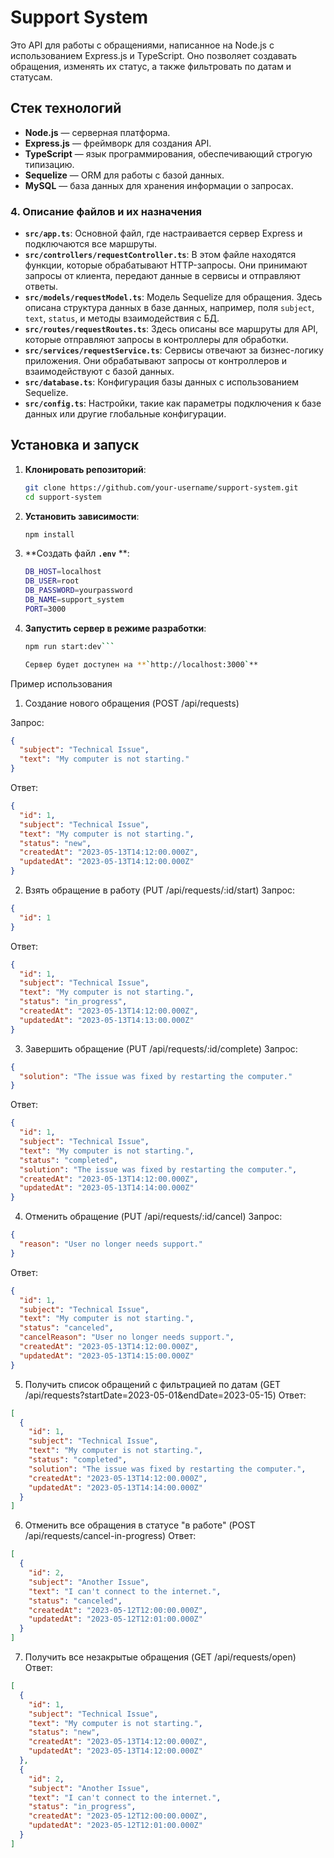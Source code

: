 # Support System

Это API для работы с обращениями, написанное на Node.js с использованием Express.js и TypeScript. Оно позволяет создавать обращения, изменять их статус, а также фильтровать по датам и статусам.

## Стек технологий

- **Node.js** — серверная платформа.
- **Express.js** — фреймворк для создания API.
- **TypeScript** — язык программирования, обеспечивающий строгую типизацию.
- **Sequelize** — ORM для работы с базой данных.
- **MySQL** — база данных для хранения информации о запросах.

### 4. **Описание файлов и их назначения**

- **`src/app.ts`**: Основной файл, где настраивается сервер Express и подключаются все маршруты.
- **`src/controllers/requestController.ts`**: В этом файле находятся функции, которые обрабатывают HTTP-запросы. Они принимают запросы от клиента, передают данные в сервисы и отправляют ответы.
- **`src/models/requestModel.ts`**: Модель Sequelize для обращения. Здесь описана структура данных в базе данных, например, поля `subject`, `text`, `status`, и методы взаимодействия с БД.
- **`src/routes/requestRoutes.ts`**: Здесь описаны все маршруты для API, которые отправляют запросы в контроллеры для обработки.
- **`src/services/requestService.ts`**: Сервисы отвечают за бизнес-логику приложения. Они обрабатывают запросы от контроллеров и взаимодействуют с базой данных.
- **`src/database.ts`**: Конфигурация базы данных с использованием Sequelize.
- **`src/config.ts`**: Настройки, такие как параметры подключения к базе данных или другие глобальные конфигурации.

## Установка и запуск

1. **Клонировать репозиторий**:
   ```bash
   git clone https://github.com/your-username/support-system.git
   cd support-system

2. **Установить зависимости**:
    ```bash
    npm install

3. **Создать файл **`.env`** **:
    ```bash
    DB_HOST=localhost
    DB_USER=root
    DB_PASSWORD=yourpassword
    DB_NAME=support_system
    PORT=3000

4. **Запустить сервер в режиме разработки**:
    ```bash
    npm run start:dev```

    Сервер будет доступен на **`http://localhost:3000`**

Пример использования
1. Создание нового обращения (POST /api/requests)

Запрос:
```json
{
  "subject": "Technical Issue",
  "text": "My computer is not starting."
}
```
Ответ:
```json
{
  "id": 1,
  "subject": "Technical Issue",
  "text": "My computer is not starting.",
  "status": "new",
  "createdAt": "2023-05-13T14:12:00.000Z",
  "updatedAt": "2023-05-13T14:12:00.000Z"
}
```

2. Взять обращение в работу (PUT /api/requests/:id/start)
Запрос:
```json
{
  "id": 1
}
```
Ответ:
```json
{
  "id": 1,
  "subject": "Technical Issue",
  "text": "My computer is not starting.",
  "status": "in_progress",
  "createdAt": "2023-05-13T14:12:00.000Z",
  "updatedAt": "2023-05-13T14:13:00.000Z"
}
```

3. Завершить обращение (PUT /api/requests/:id/complete)
Запрос:
```json
{
  "solution": "The issue was fixed by restarting the computer."
}
```
Ответ:
```json
{
  "id": 1,
  "subject": "Technical Issue",
  "text": "My computer is not starting.",
  "status": "completed",
  "solution": "The issue was fixed by restarting the computer.",
  "createdAt": "2023-05-13T14:12:00.000Z",
  "updatedAt": "2023-05-13T14:14:00.000Z"
}
```

4. Отменить обращение (PUT /api/requests/:id/cancel)
Запрос:
```json
{
  "reason": "User no longer needs support."
}
```
Ответ:
```json
{
  "id": 1,
  "subject": "Technical Issue",
  "text": "My computer is not starting.",
  "status": "canceled",
  "cancelReason": "User no longer needs support.",
  "createdAt": "2023-05-13T14:12:00.000Z",
  "updatedAt": "2023-05-13T14:15:00.000Z"
}
```

5. Получить список обращений с фильтрацией по датам (GET /api/requests?startDate=2023-05-01&endDate=2023-05-15)
Ответ:
```json
[
  {
    "id": 1,
    "subject": "Technical Issue",
    "text": "My computer is not starting.",
    "status": "completed",
    "solution": "The issue was fixed by restarting the computer.",
    "createdAt": "2023-05-13T14:12:00.000Z",
    "updatedAt": "2023-05-13T14:14:00.000Z"
  }
]
```

6. Отменить все обращения в статусе "в работе" (POST /api/requests/cancel-in-progress)
Ответ:
```json
[
  {
    "id": 2,
    "subject": "Another Issue",
    "text": "I can't connect to the internet.",
    "status": "canceled",
    "createdAt": "2023-05-12T12:00:00.000Z",
    "updatedAt": "2023-05-12T12:01:00.000Z"
  }
]
```

7. Получить все незакрытые обращения (GET /api/requests/open)
Ответ:
```json
[
  {
    "id": 1,
    "subject": "Technical Issue",
    "text": "My computer is not starting.",
    "status": "new",
    "createdAt": "2023-05-13T14:12:00.000Z",
    "updatedAt": "2023-05-13T14:12:00.000Z"
  },
  {
    "id": 2,
    "subject": "Another Issue",
    "text": "I can't connect to the internet.",
    "status": "in_progress",
    "createdAt": "2023-05-12T12:00:00.000Z",
    "updatedAt": "2023-05-12T12:01:00.000Z"
  }
]
```